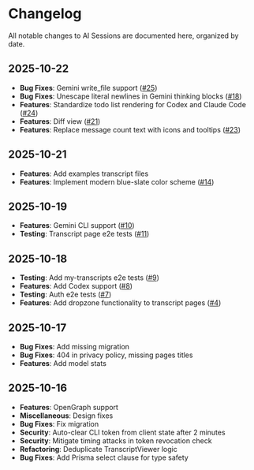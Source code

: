 # Changelog

All notable changes to AI Sessions are documented here, organized by date.

## 2025-10-22

- **Bug Fixes**: Gemini write_file support ([#25](https://github.com/yoavf/ai-sessions/pull/25))
- **Bug Fixes**: Unescape literal newlines in Gemini thinking blocks ([#18](https://github.com/yoavf/ai-sessions/pull/18))
- **Features**: Standardize todo list rendering for Codex and Claude Code ([#24](https://github.com/yoavf/ai-sessions/pull/24))
- **Features**: Diff view ([#21](https://github.com/yoavf/ai-sessions/pull/21))
- **Features**: Replace message count text with icons and tooltips ([#23](https://github.com/yoavf/ai-sessions/pull/23))

## 2025-10-21

- **Features**: Add examples transcript files
- **Features**: Implement modern blue-slate color scheme ([#14](https://github.com/yoavf/ai-sessions/pull/14))

## 2025-10-19

- **Features**: Gemini CLI support ([#10](https://github.com/yoavf/ai-sessions/pull/10))
- **Testing**: Transcript page e2e tests ([#11](https://github.com/yoavf/ai-sessions/pull/11))

## 2025-10-18

- **Testing**: Add my-transcripts e2e tests ([#9](https://github.com/yoavf/ai-sessions/pull/9))
- **Features**: Add Codex support ([#8](https://github.com/yoavf/ai-sessions/pull/8))
- **Testing**: Auth e2e tests ([#7](https://github.com/yoavf/ai-sessions/pull/7))
- **Features**: Add dropzone functionality to transcript pages ([#4](https://github.com/yoavf/ai-sessions/pull/4))

## 2025-10-17

- **Bug Fixes**: Add missing migration
- **Bug Fixes**: 404 in privacy policy, missing pages titles
- **Features**: Add model stats

## 2025-10-16

- **Features**: OpenGraph support
- **Miscellaneous**: Design fixes
- **Bug Fixes**: Fix migration
- **Security**: Auto-clear CLI token from client state after 2 minutes
- **Security**: Mitigate timing attacks in token revocation check
- **Refactoring**: Deduplicate TranscriptViewer logic
- **Bug Fixes**: Add Prisma select clause for type safety
